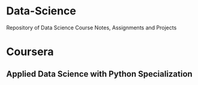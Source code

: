# Data-Science
 Repository of Data Science Course Notes, Assignments and Projects

# Coursera
## Applied Data Science with Python Specialization